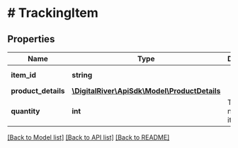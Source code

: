 # # TrackingItem

## Properties

Name | Type | Description | Notes
------------ | ------------- | ------------- | -------------
**item_id** | **string** |  | [optional] [readonly]
**product_details** | [**\DigitalRiver\ApiSdk\Model\ProductDetails**](ProductDetails.md) |  | [optional]
**quantity** | **int** | The number of items. | [optional]

[[Back to Model list]](../../README.md#models) [[Back to API list]](../../README.md#endpoints) [[Back to README]](../../README.md)
